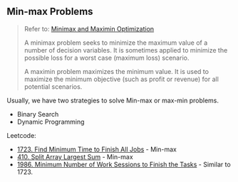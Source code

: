 ## Min-max Problems

> Refer to: [Minimax and Maximin Optimization](http://apmonitor.com/me575/index.php/Main/MiniMax)
>
> A minimax problem seeks to minimize the maximum value of a number of decision variables. It is sometimes applied to minimize the possible loss for a worst case (maximum loss) scenario.
>
> A maximin problem maximizes the minimum value. It is used to maximize the minimum objective (such as profit or revenue) for all potential scenarios.

Usually, we have two strategies to solve Min-max or max-min problems.

- Binary Search
- Dynamic Programming



Leetcode:

- [1723. Find Minimum Time to Finish All Jobs](https://leetcode-cn.com/problems/find-minimum-time-to-finish-all-jobs/) - Min-max
- [410. Split Array Largest Sum](https://leetcode-cn.com/problems/split-array-largest-sum/) - Min-max
- [1986. Minimum Number of Work Sessions to Finish the Tasks](https://leetcode-cn.com/problems/minimum-number-of-work-sessions-to-finish-the-tasks/) - Similar to 1723.

